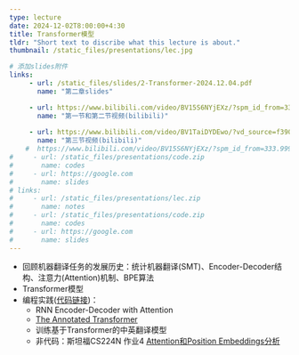```yaml
---
type: lecture
date: 2024-12-02T8:00:00+4:30
title: Transformer模型
tldr: "Short text to discribe what this lecture is about."
thumbnail: /static_files/presentations/lec.jpg

# 添加slides附件
links: 
     - url: /static_files/slides/2-Transformer-2024.12.04.pdf
       name: "第二章slides"

     - url: https://www.bilibili.com/video/BV15S6NYjEXz/?spm_id_from=333.999.0.0
       name: "第一节和第二节视频(bilibili)"
     
     - url: https://www.bilibili.com/video/BV1TaiDYDEwo/?vd_source=f390fbd44eabbd79d483210d5a4d770e
       name: "第三节视频(bilibili)"
    #  https://www.bilibili.com/video/BV15S6NYjEXz/?spm_id_from=333.999.list.card_archive.click&vd_source=f390fbd44eabbd79d483210d5a4d770e
#     - url: /static_files/presentations/code.zip
#       name: codes
#     - url: https://google.com
#       name: slides
# links: 
#     - url: /static_files/presentations/lec.zip
#       name: notes
#     - url: /static_files/presentations/code.zip
#       name: codes
#     - url: https://google.com
#       name: slides
---
```

* 回顾机器翻译任务的发展历史：统计机器翻译(SMT)、Encoder-Decoder结构、注意力(Attention)机制、BPE算法
* Transformer模型
* 编程实践([代码链接](https://github.com/MachineLovesLearning/llm101_codes))：
  - RNN Encoder-Decoder with Attention
  - [The Annotated Transformer](https://nlp.seas.harvard.edu/annotated-transformer/)
  - 训练基于Transformer的中英翻译模型
  - 非代码：斯坦福CS224N 作业4 [Attention和Position Embeddings分析](https://web.stanford.edu/class/cs224n/assignments/a4_spr24_student_handout.pdf)
  
